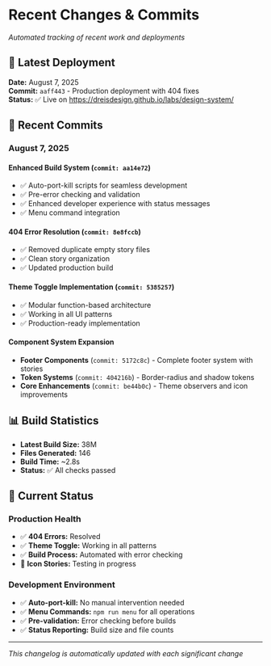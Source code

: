 # Recent Changes & Commits

*Automated tracking of recent work and deployments*

## 🚀 **Latest Deployment**
**Date:** August 7, 2025  
**Commit:** `aaff443` - Production deployment with 404 fixes  
**Status:** ✅ Live on https://dreisdesign.github.io/labs/design-system/

## 📝 **Recent Commits**

### **August 7, 2025**

#### **Enhanced Build System** (`commit: aa14e72`)
- ✅ Auto-port-kill scripts for seamless development
- ✅ Pre-error checking and validation
- ✅ Enhanced developer experience with status messages
- ✅ Menu command integration

#### **404 Error Resolution** (`commit: 8e8fccb`)
- ✅ Removed duplicate empty story files
- ✅ Clean story organization
- ✅ Updated production build

#### **Theme Toggle Implementation** (`commit: 5385257`)
- ✅ Modular function-based architecture
- ✅ Working in all UI patterns
- ✅ Production-ready implementation

#### **Component System Expansion**
- **Footer Components** (`commit: 5172c8c`) - Complete footer system with stories
- **Token Systems** (`commit: 404216b`) - Border-radius and shadow tokens
- **Core Enhancements** (`commit: be44b0c`) - Theme observers and icon improvements

## 📊 **Build Statistics**
- **Latest Build Size:** 38M
- **Files Generated:** 146
- **Build Time:** ~2.8s
- **Status:** ✅ All checks passed

## 🔄 **Current Status**

### **Production Health**
- ✅ **404 Errors:** Resolved
- ✅ **Theme Toggle:** Working in all patterns
- ✅ **Build Process:** Automated with error checking
- 🔄 **Icon Stories:** Testing in progress

### **Development Environment**
- ✅ **Auto-port-kill:** No manual intervention needed
- ✅ **Menu Commands:** `npm run menu` for all operations
- ✅ **Pre-validation:** Error checking before builds
- ✅ **Status Reporting:** Build size and file counts

---

*This changelog is automatically updated with each significant change*
